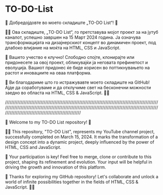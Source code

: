 # TO-DO-List

🚀 Добредојдовте во моето складиште „TO-DO List“! 🌟

👩‍💻 Ова складиште, „TO-DO List“, го претставува мојот проект за на јутуб каналот, успешно завршен на 15 Март 2024 година. Ја означува трансформацијата на дизајнерскиот концепт во динамичен проект, под длабоко влијание на моќта на HTML, CSS и JavaScript.

📁 Вашето учество е клучно! Слободно спојте, клонирајте или придонесете за овој проект, обликувајќи ја неговата префинетост и еволуција. Вашиот придонес ќе биде корисен во поттикнувањето на растот и иновациите на оваа платформа.

🌟 Ви благодариме што го истражувавте моето складиште на GitHub! Ајде да соработуваме и да отклучиме свет на бесконечни можности заедно во областа на HTML, CSS & JavaScript. 🤝✨

///////////////////////////////////////////////////////////////////////////////////////////////////////////////////////////////////////////////////////////////////////////////////////////////////////////////////////////////////////////////////////

🚀 Welcome to my TO-DO List repository! 🌟

👩‍💻 This repository, "TO-DO List", represents my YouTube channel project, successfully completed on March 15, 2024. It marks the transformation of a design concept into a dynamic project, deeply influenced by the power of HTML, CSS and JavaScript.

📁 Your participation is key! Feel free to merge, clone or contribute to this project, shaping its refinement and evolution. Your input will be helpful in driving the growth and innovation of this platform.

🌟 Thanks for exploring my GitHub repository! Let's collaborate and unlock a world of infinite possibilities together in the fields of HTML, CSS & JavaScript. 🤝✨
